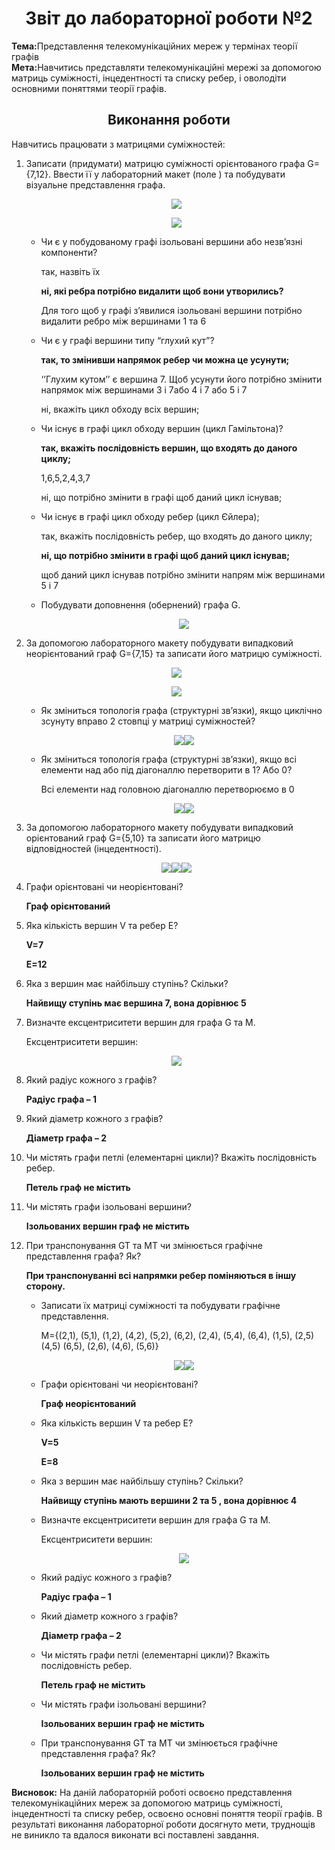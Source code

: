 <h1 align="center">Звіт до лабораторної роботи №2</h1>
<strong>Тема:</strong>Представлення телекомунікаційних мереж у термінах теорії графів <br>
<strong>Мета:</strong>Навчитись представляти телекомунікаційні мережі за допомогою матриць суміжності, інцедентності та списку ребер, і оволодіти основними поняттями теорії графів.<br>
<h2 align="center">Виконання роботи</h2>
<p>Навчитись працювати з матрицями суміжностей:</p>
<ol>
  <li>Записати (придумати) матрицю суміжності орієнтованого графа G={7,12}. Ввести її у лабораторний макет (поле ) та побудувати візуальне представлення графа.</li>
  <p align="center"><img  src="https://github.com/OstapShcherban/Shcherban_TR-33_TOTM2020/blob/master/Lab2/21.png"> </p>
  <p align="center"><img src="https://github.com/OstapShcherban/Shcherban_TR-33_TOTM2020/blob/master/Lab2/22.png"></p>
          <ul> 
            <li>Чи є у побудованому графі ізольовані вершини або незв’язні компоненти? <p>так, назвіть їх</p>
              <p><b>ні, які ребра потрібно видалити щоб вони утворились? </b></p> <p>Для того щоб у графi з’явилися iзольованi вершини потрiбно видалити ребро мiж вершинами 1 та 6</p></li>
            <li>Чи є у графі вершини типу “глухий кут”? <p><b>так, то змінивши напрямок ребер чи можна це усунути;</b></p>
            <p>‘’Глухим кутом’’ є вершина 7. Щоб усунути його потрiбно змiнити напрямок мiж вершинами 3 i 7або 4 i 7 або 5 i 7 </p>
            <p>ні, вкажіть цикл обходу всіх вершин;</p></li>
            <li>Чи існує в графі цикл обходу вершин (цикл Гамільтона)? <p><b>так, вкажіть послідовність вершин, що входять до даного циклу;  </b></p> <p>1,6,5,2,4,3,7<p>  <p>ні, що потрібно змінити в графі щоб даний цикл існував;</p></li>
            <li>Чи існує в графі цикл обходу ребер (цикл Єйлера); <p>так, вкажіть послідовність ребер, що входять до даного циклу;</p><p><b>ні, що потрібно змінити в графі щоб даний цикл існував; </b></p> <p>щоб даний цикл iснував потрiбно змiнити напрям мiж вершинами 5 i 7</p></li>
            <li>Побудувати доповнення (обернений) графа G. <p align="center"> <img src="https://github.com/OstapShcherban/Shcherban_TR-33_TOTM2020/blob/master/Lab2/23.png"></p></li>
            </ul>
  <li>За допомогою лабораторного макету побудувати випадковий неорієнтований граф G={7,15} та записати його матрицю суміжності.</li>
  <p align="center"><img src="https://github.com/OstapShcherban/Shcherban_TR-33_TOTM2020/blob/master/Lab2/24.png"></p>
  <p align="center"><img src="https://github.com/OstapShcherban/Shcherban_TR-33_TOTM2020/blob/master/Lab2/25.png"></p>
              <ul>
              <li>Як зміниться топологія графа (структурні зв’язки), якщо циклічно зсунуту вправо 2 стовпці у матриці суміжностей? 
                <p align="center"><img src="https://github.com/OstapShcherban/Shcherban_TR-33_TOTM2020/blob/master/Lab2/26.png"><img src="https://github.com/OstapShcherban/Shcherban_TR-33_TOTM2020/blob/master/Lab2/27.png"></p></li> 
                <li>Як зміниться топологія графа (структурні зв’язки), якщо всі елементи над або під діагоналлю перетворити в 1? Або 0?                    <p>Всi елементи над головною дiагоналлю перетворюємо в 0</p>  <p align="center"><img                 src="https://github.com/OstapShcherban/Shcherban_TR-33_TOTM2020/blob/master/Lab2/28.png"><img src="https://github.com/OstapShcherban/Shcherban_TR-33_TOTM2020/blob/master/Lab2/29.png"></p></li>
          </ul>
  <li>За допомогою лабораторного макету побудувати випадковий орієнтований граф G={5,10} та записати його матрицю відповідностей (інцедентності).
  <p align="center"><img src="https://github.com/OstapShcherban/Shcherban_TR-33_TOTM2020/blob/master/Lab2/30.png></p>
  </li>
  <ul><li>Як з матриці відповідностей можна визначити ступінь кожної вершини? <p><b>Ступiнь вершини визначається кiлькiстю ребер, якi з неї входять i виходять</b></p></li></il></ul>
  <li>Задано граф G та M.</li>
                        <ul>
                            <li>Записати їх матриці суміжності та побудувати графічне представлення. <p>G={(5,1), (6,1),(2,3), (3,4),   (2,6),(3,6),(5,6),(1,7),(2,7),(3,7),(4,7),(6,7)}</p> <p align="center"><img src="https://github.com/OstapShcherban/Shcherban_TR-33_TOTM2020/blob/master/Lab2/31.png"><img src="https://github.com/OstapShcherban/Shcherban_TR-33_TOTM2020/blob/master/Lab2/32.png"></p></li>
                            <li>Графи орієнтовані чи неорієнтовані? <p><b>Граф орiєнтований</b></p></li>
                            <li>Яка кількість вершин V та ребер E? <p><b>V=7</b></p>  <p><b>E=12</b></p></li>
                            <li>Яка з вершин має найбільшу ступінь? Скільки? <p><b>Найвищу ступiнь має вершина 7, вона дорiвнює 5</b></p></li>
                            <li>Визначте ексцентриситети вершин для графа G та M. <p>Ексцентриситети вершин:</p>
                              <p align="center"><img src="https://github.com/OstapShcherban/Shcherban_TR-33_TOTM2020/blob/master/Lab2/33.png"></p></li>
                            <li>Який радіус кожного з графів? <p><b>Радiус графа – 1</b></p></li>
                            <li>Який діаметр кожного з графів? <p><b>Дiаметр графа – 2</b></p></li>
                            <li>Чи містять графи петлі (елементарні цикли)? Вкажіть послідовність ребер. <p><b>Петель граф не мiстить</b></p></li>
                            <li>Чи містять графи ізольовані вершини?<p><b>Iзольованих вершин граф не мiстить</b></p></li>
                            <li>При транспонування GT та MT чи змінюється графічне представлення графа? Як?<p><b>При транспонуваннi всi напрямки ребер помiняються в iншу сторону.</b></p></li>
                      </ul>  
                      <ul>
                                  <li>Записати їх матриці суміжності та побудувати графічне представлення.  <p>M={(2,1),   (5,1),   (1,2),   (4,2),   (5,2),   (6,2),   (2,4),   (5,4),   (6,4),   (1,5),   (2,5)   (4,5)   (6,5),   (2,6),   (4,6),   (5,6)}</p><p align="center"><img src="https://github.com/OstapShcherban/Shcherban_TR-33_TOTM2020/blob/master/Lab2/34.png"><img src="https://github.com/OstapShcherban/Shcherban_TR-33_TOTM2020/blob/master/Lab2/35.png"></p></li>
                                  <li>Графи орієнтовані чи неорієнтовані?   <p><b>Граф неорiєнтований</b></p></li>
                                  <li>Яка кількість вершин V та ребер E?  <p><b>V=5</b></p>
                                              <p><b>E=8</b></p>
                                     </b></p></li>
                                  <li>Яка з вершин має найбільшу ступінь? Скільки?  <p><b> Найвищу ступiнь мають вершини 2 та 5 , вона дорiвнює 4</b></p></li>
                                  <li>Визначте ексцентриситети вершин для графа G та M.  <p>Ексцентриситети вершин:</p><p align="center"><img src="https://github.com/OstapShcherban/Shcherban_TR-33_TOTM2020/blob/master/Lab2/36.png"></p></li>
                                  <li>Який радіус кожного з графів?  <p><b>Радiус графа – 1</b></p></li>
                                  <li>Який діаметр кожного з графів?  <p><b>Дiаметр графа – 2  </b></p></li>
                                  <li>Чи містять графи петлі (елементарні цикли)? Вкажіть послідовність ребер.  <p><b>Петель граф не мiстить </b></p></li>
                                  <li>Чи містять графи ізольовані вершини?  <p><b> Iзольованих вершин граф не мiстить</b></p></li>
                                  <li>При транспонування GT та MT чи змінюється графічне представлення графа? Як?  <p><b>Iзольованих вершин граф не мiстить </b></p></li>
                        </ul>               
   </ol>
   <strong>Висновок:</strong> На даній лабораторнiй роботi освоєно представлення телекомунікаційних мереж за допомогою матриць суміжності, інцедентності та списку ребер, освоєно основні поняття теорії графів. В результаті виконання лабораторної роботи досягнуто мети, труднощів не виникло та вдалося виконати всі поставлені завдання.

